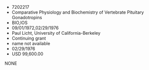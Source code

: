 * 7202217
* Comparative Physiology and Biochemistry of Vertebrate       Pituitary Gonadotropins
* BIO,IOS
* 09/01/1972,02/29/1976
* Paul Licht, University of California-Berkeley
* Continuing grant
*   name not available
* 02/29/1976
* USD 99,600.00

NONE